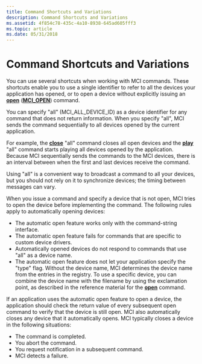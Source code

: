 ```yaml
---
title: Command Shortcuts and Variations
description: Command Shortcuts and Variations
ms.assetid: 4f854c78-435c-4a10-8938-645ad605fff3
ms.topic: article
ms.date: 05/31/2018
---
```


# Command Shortcuts and Variations

You can use several shortcuts when working with MCI commands. These shortcuts enable you to use a single identifier to refer to all the devices your application has opened, or to open a device without explicitly issuing an [**open**](open.md) ([**MCI\_OPEN**](mci-open.md)) command.

You can specify "all" (MCI\_ALL\_DEVICE\_ID) as a device identifier for any command that does not return information. When you specify "all", MCI sends the command sequentially to all devices opened by the current application.

For example, the [**close**](close.md) "all" command closes all open devices and the [**play**](play.md) "all" command starts playing all devices opened by the application. Because MCI sequentially sends the commands to the MCI devices, there is an interval between when the first and last devices receive the command.

Using "all" is a convenient way to broadcast a command to all your devices, but you should not rely on it to synchronize devices; the timing between messages can vary.

When you issue a command and specify a device that is not open, MCI tries to open the device before implementing the command. The following rules apply to automatically opening devices:

-   The automatic open feature works only with the command-string interface.
-   The automatic open feature fails for commands that are specific to custom device drivers.
-   Automatically opened devices do not respond to commands that use "all" as a device name.
-   The automatic open feature does not let your application specify the "type" flag. Without the device name, MCI determines the device name from the entries in the registry. To use a specific device, you can combine the device name with the filename by using the exclamation point, as described in the reference material for the [**open**](open.md) command.

If an application uses the automatic open feature to open a device, the application should check the return value of every subsequent open command to verify that the device is still open. MCI also automatically closes any device that it automatically opens. MCI typically closes a device in the following situations:

-   The command is completed.
-   You abort the command.
-   You request notification in a subsequent command.
-   MCI detects a failure.

 

 





